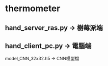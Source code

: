 # thermometer

hand_server_ras.py  -> 樹莓派端
--------------------------------
hand_client_pc.py   -> 電腦端
--------------------------------
model_CNN_32x32.h5  -> CNN模型檔
